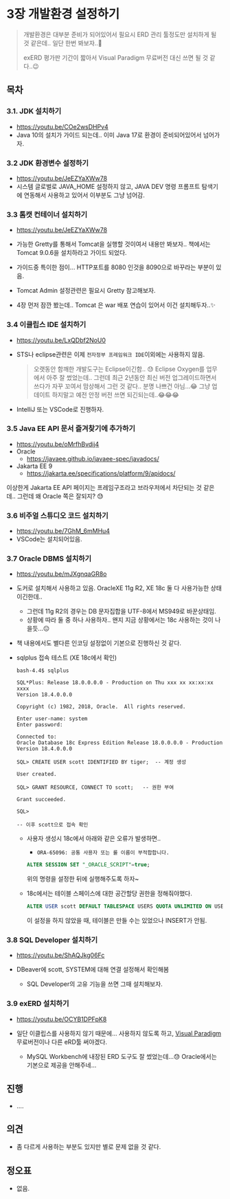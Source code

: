 # 3장 개발환경 설정하기

>  개발환경은 대부분 준비가 되어있어서 필요시 ERD 관리 툴정도만 설치하게 될 것 같은데.. 일단 한번 봐보자..🎈
>
>  exERD 평가판 기간이 짧아서 Visual Paradigm 무료버전 대신 쓰면 될 것 같다..😉



## 목차

### 3.1. JDK 설치하기

* https://youtu.be/COe2wsDHPv4
* Java 10의 설치가 가이드 되는데.. 이미 Java 17로 환경이 준비되어있어서 넘어가자.



### 3.2 JDK 환경변수 설정하기

* https://youtu.be/JeEZYaXWw78
* 시스템 글로벌로 JAVA_HOME 설정하지 않고, JAVA DEV 명령 프롬프트 탐색기에 연동해서 사용하고 있어서 이부분도 그냥 넘어감.



### 3.3 톰캣 컨테이너 설치하기

* https://youtu.be/JeEZYaXWw78

* 가능한 Gretty를 통해서 Tomcat을 실행할 것이여서 내용만 봐보자..  책에서는 Tomcat 9.0.6을 설치하라고 가이드 되었다.

* 가이드중 특이한 점이... HTTP포트를 8080 인것을 8090으로 바꾸라는 부분이 있음.

* Tomcat Admin 설정관련은 필요시 Gretty 참고해보자.

* 4장 먼저 잠깐 봤는데.. Tomcat 은 war 배포 연습이 있어서 이건 설치해두자..✨

  



### 3.4 이클립스 IDE 설치하기

* https://youtu.be/LxQDbf2NoU0

* STS나 eclipse관련은 이제 `전자정부 프레임워크 IDE`이외에는 사용하지 않음.

  > 오랫동안 함깨한 개발도구는  Eclipse이긴함.. 😓 Eclipse Oxygen를 업무에서 아주 잘 썼었는데.. 그런데 최근 2년동안 최신 버전 업그레이드하면서 쓰다가 자꾸 꼬여서 맘상해서 그런 것 같다.. 분명 나쁘건 아님...😂 그냥 업데이트 하지말고 예전 안정 버전 쓰면 되긴되는데..😂😂😂

* IntelliJ 또는 VSCode로 진행하자.
  
  

### 3.5 Java EE API 문서 즐겨찾기에 추가하기

* https://youtu.be/oMrfhBvdij4
* Oracle
  * https://javaee.github.io/javaee-spec/javadocs/
* Jakarta EE 9 
  * https://jakarta.ee/specifications/platform/9/apidocs/

이상한게 Jakarta EE API 페이지는 프레임구조라고 브라우저에서 차단되는 것 같은데.. 그런데 왜 Oracle 쪽은 잘되지? 😓



### 3.6 비주얼 스튜디오 코드 설치하기

* https://youtu.be/7GhM_6mMHu4
* VSCode는 설치되어있음.



### 3.7 Oracle DBMS 설치하기

* https://youtu.be/mJXgnqaGR8o

* 도커로 설치해서 사용하고 있음. OracleXE 11g R2, XE 18c 둘 다 사용가능한 상태이긴한데..

  * 그런데 11g R2의 경우는 DB 문자집합을 UTF-8에서 MS949로 바꾼상태임.
  * 상황에 따라 둘 중 하나 사용하자.. 왠지 지금 상황에서는 18c 사용하는 것이 나을듯...😑

* 책 내용에서도 별다른 인코딩 설정없이 기본으로 진행하신 것 같다.

* sqlplus 접속 테스트 (XE 18c에서 확인)

  ```
  bash-4.4$ sqlplus
  
  SQL*Plus: Release 18.0.0.0.0 - Production on Thu xxx xx xx:xx:xx xxxx
  Version 18.4.0.0.0
  
  Copyright (c) 1982, 2018, Oracle.  All rights reserved.
  
  Enter user-name: system
  Enter password:
  
  Connected to:
  Oracle Database 18c Express Edition Release 18.0.0.0.0 - Production
  Version 18.4.0.0.0
  
  SQL> CREATE USER scott IDENTIFIED BY tiger;  -- 계정 생성
  
  User created.
  
  SQL> GRANT RESOURCE, CONNECT TO scott;   -- 권한 부여
  
  Grant succeeded.
  
  SQL>
  
  -- 이후 scott으로 접속 확인
  ```

  * 사용자 생성시 18c에서 아래와 같은 오류가 발생하면..
  
    * `ORA-65096: 공통 사용자 또는 롤 이름이 부적합합니다.`
  
    ```sql
    ALTER SESSION SET "_ORACLE_SCRIPT"=true;
    ```
  
    위의 명령을 설정한 뒤에 실행해주도록 하자~
  
  * 18c에서는 테이블 스페이스에 대한 공간할당 권한을 정해줘야했다.
  
    ```sql
    ALTER USER scott DEFAULT TABLESPACE USERS QUOTA UNLIMITED ON USERS;
    ```
  
    이 설정을 하지 않았을 때, 테이블은 만들 수는 있었으나 INSERT가 안됨.
    

### 3.8 SQL Developer 설치하기

* https://youtu.be/ShAQJkg06Fc

* DBeaver에 scott, SYSTEM에 대해 연결 설정해서 확인해봄

  * SQL Developer의 고유 기능을 쓰면 그때 설치해보자.

  

  

### 3.9 exERD 설치하기

* https://youtu.be/OCYB1DPFpK8

* 일단 이클립스를 사용하지 않기 때문에... 사용하지 않도록 하고,  [Visual Paradigm](https://www.visual-paradigm.com/) 무료버전이나 다른 eRD툴 써야겠다. 

  * MySQL Workbench에 내장된 ERD 도구도 잘 썼었는데...😓 Oracle에서는 기본으로 제공을 안해주네...

  



## 진행

* ....



## 의견

* 좀 다르게 사용하는 부분도 있지만 별로 문제 없을 것 같다.

  

## 정오표

* 없음.
